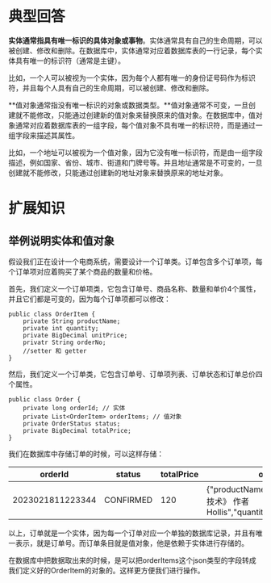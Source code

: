 # 典型回答


**实体通常指具有唯一标识的具体对象或事物**。实体通常具有自己的生命周期，可以被创建、修改和删除。在数据库中，实体通常对应着数据库表的一行记录，每个实体具有唯一的标识符（通常是主键）。



比如，一个人可以被视为一个实体，因为每个人都有唯一的身份证号码作为标识符，并且每个人具有自己的生命周期，可以被创建、修改和删除。



**值对象通常指没有唯一标识的对象或数据类型。**值对象通常不可变，一旦创建就不能修改，只能通过创建新的值对象来替换原来的值对象。在数据库中，值对象通常对应着数据库表的一组字段，每个值对象不具有唯一的标识符，而是通过一组字段来描述其属性。



比如，一个地址可以被视为一个值对象，因为它没有唯一标识符，而是由一组字段描述，例如国家、省份、城市、街道和门牌号等。并且地址通常是不可变的，一旦创建就不能修改，只能通过创建新的地址对象来替换原来的地址对象。



# 扩展知识


## 举例说明实体和值对象


假设我们正在设计一个电商系统，需要设计一个订单类。订单包含多个订单项，每个订单项对应着购买了某个商品的数量和价格。



首先，我们定义一个订单项类，它包含订单号、商品名称、数量和单价4个属性，并且它们都是可变的，因为每个订单项都可以修改：



```plain
public class OrderItem {
    private String productName;
    private int quantity;
    private BigDecimal unitPrice;
  	privatr String orderNo;
    //setter 和 getter
}

```



然后，我们定义一个订单类，它包含订单号、订单项列表、订单状态和订单总价四个属性。



```plain
public class Order {
    private long orderId; // 实体
    private List<OrderItem> orderItems; // 值对象
    private OrderStatus status; 
    private BigDecimal totalPrice; 
}

```



我们在数据库中存储订单的时候，可以这样存储：



| orderId | status | totalPrice | orderItems |
| --- | --- | --- | --- |
| 2023021811223344 | CONFIRMED | 120 | {"productName":"《深入理解Java核心技术》 作者 Hollis","quantity":100,"unitPrice":129} |




以上，订单就是一个实体，因为每一个订单对应一个单独的数据库记录，并且有唯一表示，就是订单号。而订单条目就是值对象，他是依赖于实体进行存储的。



在数据库中把数据取出来的时候，是可以把orderItems这个json类型的字段转成我们定义好的OrderItem的对象的。这样更方便我们进行操作。

